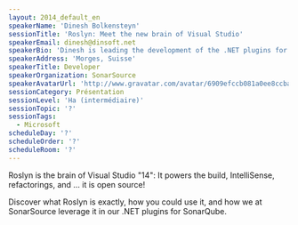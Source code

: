 ```yaml
---
layout: 2014_default_en
speakerName: 'Dinesh Bolkensteyn'
sessionTitle: 'Roslyn: Meet the new brain of Visual Studio'
speakerEmail: dinesh@dinsoft.net
speakerBio: 'Dinesh is leading the development of the .NET plugins for SonarQube at SonarSource.'
speakerAddress: 'Morges, Suisse'
speakerTitle: Developer
speakerOrganization: SonarSource
speakerAvatarUrl: 'http://www.gravatar.com/avatar/6909efccb081a0ee8ccba82dd2f19828?size=200'
sessionCategory: Présentation
sessionLevel: 'Ha (intermédiaire)'
sessionTopic: '?'
sessionTags:
  - Microsoft
scheduleDay: '?'
scheduleOrder: '?'
scheduleRoom: '?'
---
```


Roslyn is the brain of Visual Studio "14": It powers the build, IntelliSense, refactorings, and ... it is open source!

Discover what Roslyn is exactly, how you could use it, and how we at SonarSource leverage it in our .NET plugins for SonarQube.

